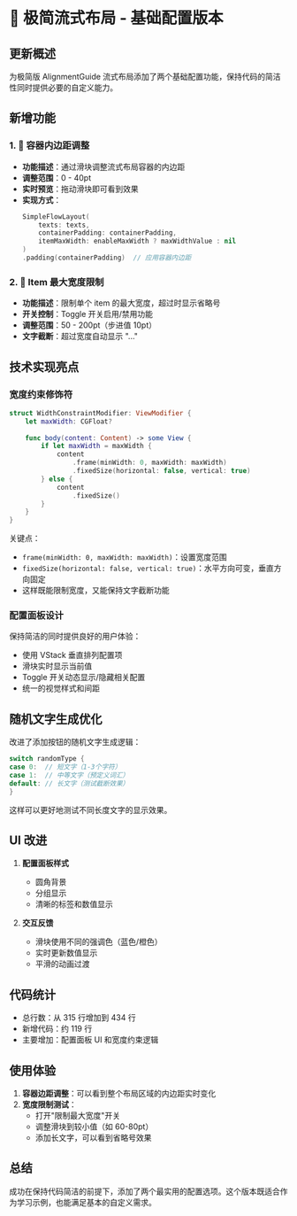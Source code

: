 # 🎯 极简流式布局 - 基础配置版本

## 更新概述

为极简版 AlignmentGuide 流式布局添加了两个基础配置功能，保持代码的简洁性同时提供必要的自定义能力。

## 新增功能

### 1. 📏 容器内边距调整

- **功能描述**：通过滑块调整流式布局容器的内边距
- **调整范围**：0 - 40pt
- **实时预览**：拖动滑块即可看到效果
- **实现方式**：
  ```swift
  SimpleFlowLayout(
      texts: texts,
      containerPadding: containerPadding,
      itemMaxWidth: enableMaxWidth ? maxWidthValue : nil
  )
  .padding(containerPadding)  // 应用容器内边距
  ```

### 2. 📐 Item 最大宽度限制

- **功能描述**：限制单个 item 的最大宽度，超过时显示省略号
- **开关控制**：Toggle 开关启用/禁用功能
- **调整范围**：50 - 200pt（步进值 10pt）
- **文字截断**：超过宽度自动显示 "..."

## 技术实现亮点

### 宽度约束修饰符

```swift
struct WidthConstraintModifier: ViewModifier {
    let maxWidth: CGFloat?
    
    func body(content: Content) -> some View {
        if let maxWidth = maxWidth {
            content
                .frame(minWidth: 0, maxWidth: maxWidth)
                .fixedSize(horizontal: false, vertical: true)
        } else {
            content
                .fixedSize()
        }
    }
}
```

关键点：
- `frame(minWidth: 0, maxWidth: maxWidth)`：设置宽度范围
- `fixedSize(horizontal: false, vertical: true)`：水平方向可变，垂直方向固定
- 这样既能限制宽度，又能保持文字截断功能

### 配置面板设计

保持简洁的同时提供良好的用户体验：
- 使用 VStack 垂直排列配置项
- 滑块实时显示当前值
- Toggle 开关动态显示/隐藏相关配置
- 统一的视觉样式和间距

## 随机文字生成优化

改进了添加按钮的随机文字生成逻辑：

```swift
switch randomType {
case 0:  // 短文字（1-3个字符）
case 1:  // 中等文字（预定义词汇）
default: // 长文字（测试截断效果）
}
```

这样可以更好地测试不同长度文字的显示效果。

## UI 改进

1. **配置面板样式**
   - 圆角背景
   - 分组显示
   - 清晰的标签和数值显示

2. **交互反馈**
   - 滑块使用不同的强调色（蓝色/橙色）
   - 实时更新数值显示
   - 平滑的动画过渡

## 代码统计

- 总行数：从 315 行增加到 434 行
- 新增代码：约 119 行
- 主要增加：配置面板 UI 和宽度约束逻辑

## 使用体验

1. **容器边距调整**：可以看到整个布局区域的内边距实时变化
2. **宽度限制测试**：
   - 打开"限制最大宽度"开关
   - 调整滑块到较小值（如 60-80pt）
   - 添加长文字，可以看到省略号效果

## 总结

成功在保持代码简洁的前提下，添加了两个最实用的配置选项。这个版本既适合作为学习示例，也能满足基本的自定义需求。